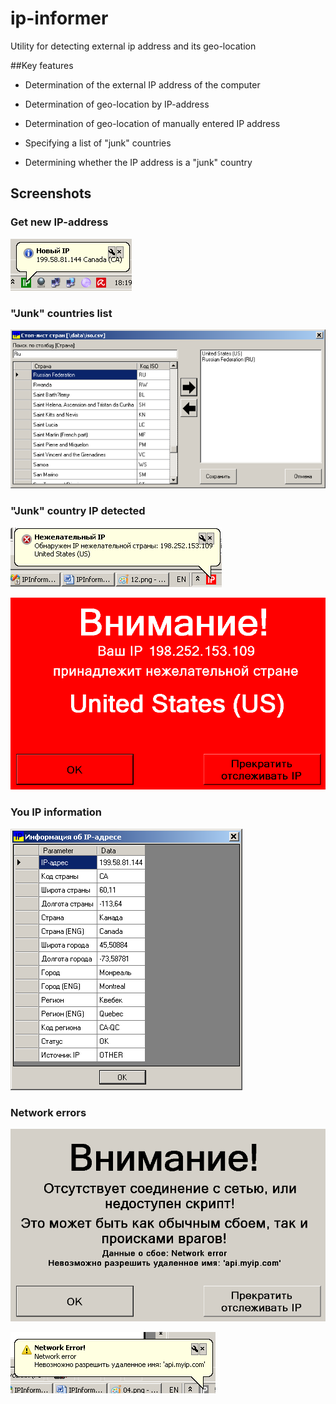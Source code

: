 # ip-informer
Utility for detecting external ip address and its geo-location

##Key features

- Determination of the external IP address of the computer

- Determination of geo-location by IP-address

- Determination of geo-location of manually entered IP address

- Specifying a list of "junk" countries

- Determining whether the IP address is a "junk" country

## Screenshots

### Get new IP-address

![Get new IP-address](/help-src/IMAGES/09.png)

### "Junk" countries list

!["Junk" countries list](/help-src/IMAGES/12.png)

### "Junk" country IP detected

!["Junk" country IP detected](/help-src/IMAGES/13.png)

!["Junk" country IP detected](/help-src/IMAGES/14.png)

### You IP information

![You IP information](/help-src/IMAGES/15.png)

### Network errors

![Network errors](/help-src/IMAGES/04.png)

![Network errors](/help-src/IMAGES/05.png)